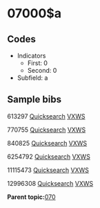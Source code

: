 # 07000$a

## Codes

-   Indicators
    -   First: 0
    -   Second: 0
-   Subfield: a

## Sample bibs

613297 [Quicksearch](https://search.library.yale.edu/catalog/613297) [VXWS](http://prodorbis.library.yale.edu:7014/vxws/GetHoldingsService?bibId=613297)

770755 [Quicksearch](https://search.library.yale.edu/catalog/770755) [VXWS](http://prodorbis.library.yale.edu:7014/vxws/GetHoldingsService?bibId=770755)

840825 [Quicksearch](https://search.library.yale.edu/catalog/840825) [VXWS](http://prodorbis.library.yale.edu:7014/vxws/GetHoldingsService?bibId=840825)

6254792 [Quicksearch](https://search.library.yale.edu/catalog/6254792) [VXWS](http://prodorbis.library.yale.edu:7014/vxws/GetHoldingsService?bibId=6254792)

11115473 [Quicksearch](https://search.library.yale.edu/catalog/11115473) [VXWS](http://prodorbis.library.yale.edu:7014/vxws/GetHoldingsService?bibId=11115473)

12996308 [Quicksearch](https://search.library.yale.edu/catalog/12996308) [VXWS](http://prodorbis.library.yale.edu:7014/vxws/GetHoldingsService?bibId=12996308)

**Parent topic:**[070](../../tags/070/070.md)

